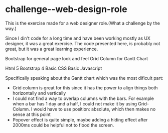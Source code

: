 # challenge--web-design-role

This is the exercise made for a web designer role.(What a challenge by the way.)

Since I din't code for a long time and have been working mostly as UX designer, it was a great exercise.
The code presented here, is probably not great, but it was a great learning experience.

Bootstrap for general page look and feel
Grid Column for Gantt Chart

Html 5
Bootstrap 4
Basic CSS
Basic Javascript

Specifically speaking about the Gantt chart which was the most dificult part:
- Grid column is great for this since it has the power to align things both horizontally and vertically
- I could not find a way to overlap columns with the bars. For example when a bar has 1 day and a half, I could not make it by using Grid-Column. 
I would have to use position: absolute, which then makes no sense at this point
- Popover effect is quite simple, maybe adding a hiding effect after 2000ms could be helpful not to flood the screen.


